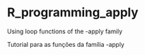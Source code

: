 # R_programming_apply
Using loop functions of the -apply family

Tutorial para as funções da família -apply
